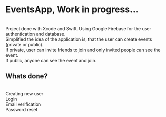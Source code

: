 # EventsApp, Work in progress...
<br>
Project done with Xcode and Swift. Using Google Firebase for the user authentication and database.
<br>
Simplified the idea of the application is, that the user can create events (private or public).
<br>
If private, user can invite friends to join and only invited people can see the event.
<br>
If public, anyone can see the event and join.
<br>
<h2>Whats done?</h2>
<br>
Creating new user
<br>
Login
<br>
Email verification
<br>
Password reset
